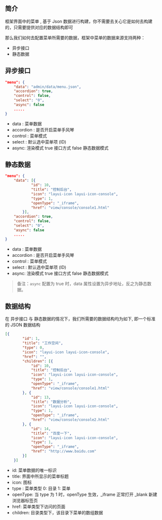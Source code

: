 ## 简介

框架界面中的菜单 , 基于 Json 数据进行构建，你不需要去关心它是如何去构建的，只需要提供对应的数据结构即可

那么我们如何去配置菜单所需要的数据，框架中菜单的数据来源支持两种：

- 异步接口
- 静态数据



## 异步接口

```json
"menu": {
	"data": "admin/data/menu.json",
	"accordion": true,
	"control": false,
	"select": "0",
	"async": false
	.....
}
```

- data : 菜单数据
- accordion : 是否开启菜单手风琴
- control : 菜单模式
- select : 默认选中菜单项 (ID)
- async: 渲染模式 true 接口方式 false 静态数据模式

## 静态数据

```json
"menu": {
	"data": [{
			"id": 10,
			"title": "控制后台",
			"icon": "layui-icon layui-icon-console",
			"type": 1,
			"openType": "_iframe",
			"href": "view/console/console1.html"
		}],
	"accordion": true,
	"control": false,
	"select": "0",
	"async": false
	.....
}
```

- data : 菜单数据
- accordion : 是否开启菜单手风琴
- control : 菜单模式
- select : 默认选中菜单项 (ID)
- async: 渲染模式 true 接口方式 false 静态数据模式

> 备注：`async` 配置为 true 时，data 属性设置为异步地址，反之为静态数据。

## 数据结构

在 异步接口 与 静态数据的情况下，我们所需要的数据结构均为如下, 即一个标准的 JSON 数据结构

```json
[{
		"id": 1,
		"title": "工作空间",
		"type": 0,
		"icon": "layui-icon layui-icon-console",
		"href": "",
		"children": [{
			"id": 10,
			"title": "控制后台",
			"icon": "layui-icon layui-icon-console",
			"type": 1,
			"openType": "_iframe",
			"href": "view/console/console1.html"
		}, {
			"id": 13,
			"title": "数据分析",
			"icon": "layui-icon layui-icon-console",
			"type": 1,
			"openType": "_iframe",
			"href": "view/console/console2.html"
		}, {
			"id": 14,
			"title": "百度一下",
			"icon": "layui-icon layui-icon-console",
			"type": 1,
			"openType": "_iframe",
			"href": "http://www.baidu.com"
		}]
	}]
```

- id: 菜单数据的唯一标识
- title: 界面中所显示的菜单标题
- icon: 图标
- type : 菜单类型 0: 目录  1: 菜单
- openType: 当 type 为 1 时，openType 生效，_iframe 正常打开 _blank 新建浏览器标签页
- href: 菜单类型下访问的页面
- children: 目录类型下，该目录下菜单的数组数据





